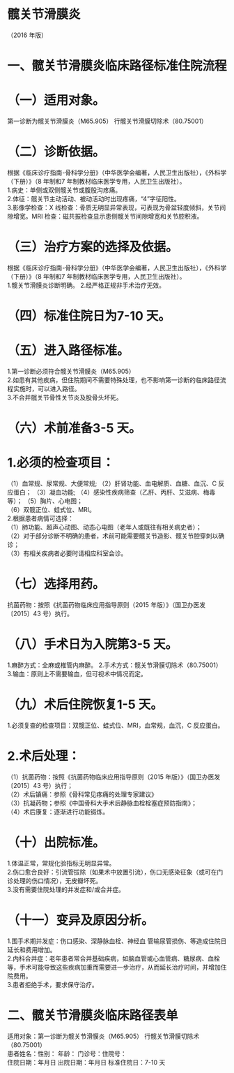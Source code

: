 # 髋关节滑膜炎  
（2016 年版）  
# 一、髋关节滑膜炎临床路径标准住院流程  
# （一）适用对象。  
第一诊断为髋关节滑膜炎（M65.905） 行髋关节滑膜切除术（80.75001）  
# （二）诊断依据。  
根据《临床诊疗指南-骨科学分册》（中华医学会编著，人民卫生出版社），《外科学（下册）》（8 年制和7 年制教材临床医学专用，人民卫生出版社）。  
1.病史：单侧或双侧髋关节或腹股沟疼痛。  
2.体征：髋关节主动活动、被动活动时出现疼痛，“4”字征阳性。  
3.影像学检查：X 线检查：骨质无明显异常表现，可表现为骨盆轻度倾斜，关节间隙增宽。MRI 检查：磁共振检查显示患侧髋关节间隙增宽和关节腔积液。  
# （三）治疗方案的选择及依据。  
根据《临床诊疗指南-骨科学分册》（中华医学会编著，人民卫生出版社），《外科学（下册）》（8 年制和7 年制教材临床医学专用，人民卫生出版社）。  
1.髋关节滑膜炎诊断明确。  2.经严格正规非手术治疗无效。  
# （四）标准住院日为7-10 天。  
# （五）进入路径标准。  
1.第一诊断必须符合髋关节滑膜炎（M65.905）  
2.如患有其他疾病，但住院期间不需要特殊处理，也不影响第一诊断的临床路径流程实施时，可以进入路径。  
3.不合并髋关节骨性关节炎及股骨头坏死。  
# （六）术前准备3-5 天。  
# 1.必须的检查项目：  
（1）血常规、尿常规、大便常规; （2）肝肾功能、血电解质、血糖、血沉、C 反应蛋白； （3）凝血功能; （4）感染性疾病筛查（乙肝、丙肝、艾滋病、梅毒等）； （5）胸片、心电图；  
（6）双髋正位、蛙式位、MRI。  
2.根据患者病情可选择：  
（1）肺功能、超声心动图、动态心电图（老年人或既往有相关病史者）；  
（2）对于部分诊断不明确的患者，术前可能需要髋关节造影、髋关节腔穿刺以确诊；  
（3）有相关疾病者必要时请相应科室会诊。  
# （七）选择用药。  
抗菌药物：按照《抗菌药物临床应用指导原则（2015 年版）》（国卫办医发〔2015〕43 号）执行。  
# （八）手术日为入院第3-5 天。  
1.麻醉方式：全麻或椎管内麻醉。   2.手术方式：髋关节滑膜切除术（80.75001）3.输血：原则上不需要输血，但可视术中情况而定。  
# （九）术后住院恢复1-5 天。  
1.必须复查的检查项目：双髋正位、蛙式位、MRI，血常规，血沉，C 反应蛋白。  
# 2.术后处理：  
（1）抗菌药物：按照《抗菌药物临床应用指导原则（2015 年版）》（国卫办医发〔2015〕43 号）执行；  
（2）术后镇痛：参照《骨科常见疼痛的处理专家建议》  
（3）抗凝药物；参照《中国骨科大手术后静脉血栓栓塞症预防指南》；  
（4）术后康复：逐渐进行功能锻炼。  
# （十）出院标准。  
1.体温正常，常规化验指标无明显异常。  
2.伤口愈合良好：引流管拔除（如果术中放置引流），伤口无感染征象（或可在门诊处理的伤口情况），无皮瓣坏死。  
3.没有需要住院处理的并发症和/或合并症。  
# （十一）变异及原因分析。  
1.围手术期并发症：伤口感染、深静脉血栓、神经血 管输尿管损伤、等造成住院日延长和费用增加。  
2.内科合并症：老年患者常合并基础疾病，如脑血管或心血管病、糖尿病、血栓等，手术可能导致这些疾病加重而需要进一步治疗，从而延长治疗时间，并增加住院费用。  
3.患者拒绝手术，要求保守治疗。  
# 二、髋关节滑膜炎临床路径表单  
适用对象：第一诊断为髋关节滑膜炎（M65.905） 行髋关节滑膜切除术（80.75001）  
患者姓名：性别： 年龄： 门诊号：住院号：  
住院日期：年月日     出院日期：年月日   标准住院日：7-10 天  
